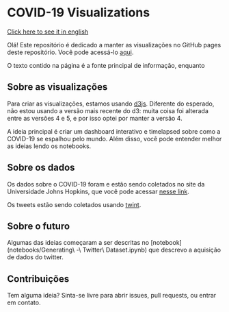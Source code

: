# COVID-19 Visualizations

[Click here to see it in english](README_EN.md)

Olá! Este repositório é dedicado a manter as visualizações no GitHub pages deste repositório. Você pode acessá-lo [aqui](https://juliobguedes.codes/covid).

O texto contido na página é a fonte principal de informação, enquanto 

## Sobre as visualizações

Para criar as visualizações, estamos usando [d3js](https://github.com/d3/). Diferente do esperado, não estou usando a versão mais recente do d3: muita coisa foi alterada entre as versões 4 e 5, e por isso optei por manter a versão 4.

A ideia principal é criar um dashboard interativo e timelapsed sobre como a COVID-19 se espalhou pelo mundo. Além disso, você pode entender melhor as ideias lendo os notebooks.

## Sobre os dados

Os dados sobre o COVID-19 foram e estão sendo coletados no site da Universidade Johns Hopkins, que você pode acessar [nesse link](https://data.humdata.org/dataset/novel-coronavirus-2019-ncov-cases).

Os tweets estão sendo coletados usando [twint](https://github.com/twintproject/twint).

## Sobre o futuro

Algumas das ideias começaram a ser descritas no [notebook](notebooks/Generating\ -\ Twitter\ Dataset.ipynb) que descrevo a aquisição de dados do twitter.

## Contribuições

Tem alguma ideia? Sinta-se livre para abrir issues, pull requests, ou entrar em contato.

